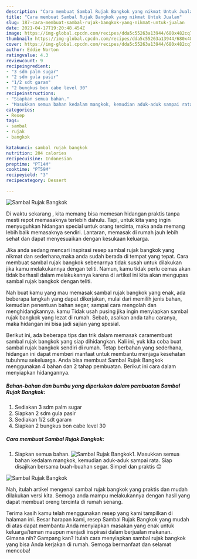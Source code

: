 ```yaml
---
description: "Cara membuat Sambal Rujak Bangkok yang nikmat Untuk Jualan"
title: "Cara membuat Sambal Rujak Bangkok yang nikmat Untuk Jualan"
slug: 187-cara-membuat-sambal-rujak-bangkok-yang-nikmat-untuk-jualan
date: 2021-04-17T19:20:48.454Z
image: https://img-global.cpcdn.com/recipes/dda5c55263a13944/680x482cq70/sambal-rujak-bangkok-foto-resep-utama.jpg
thumbnail: https://img-global.cpcdn.com/recipes/dda5c55263a13944/680x482cq70/sambal-rujak-bangkok-foto-resep-utama.jpg
cover: https://img-global.cpcdn.com/recipes/dda5c55263a13944/680x482cq70/sambal-rujak-bangkok-foto-resep-utama.jpg
author: Eddie Norton
ratingvalue: 4.3
reviewcount: 9
recipeingredient:
- "3 sdm palm sugar"
- "2 sdm gula pasir"
- "1/2 sdt garam"
- "2 bungkus bon cabe level 30"
recipeinstructions:
- "Siapkan semua bahan."
- "Masukkan semua bahan kedalam mangkok, kemudian aduk-aduk sampai rata. Siap disajikan bersama buah-buahan segar. Simpel dan praktis 😊"
categories:
- Resep
tags:
- sambal
- rujak
- bangkok

katakunci: sambal rujak bangkok 
nutrition: 204 calories
recipecuisine: Indonesian
preptime: "PT14M"
cooktime: "PT59M"
recipeyield: "3"
recipecategory: Dessert

---
```



![Sambal Rujak Bangkok](https://img-global.cpcdn.com/recipes/dda5c55263a13944/680x482cq70/sambal-rujak-bangkok-foto-resep-utama.jpg)

Di waktu  sekarang , kita memang bisa memesan hidangan praktis tanpa mesti repot memasaknya terlebih dahulu. Tapi, untuk kita yang ingin menyuguhkan hidangan special untuk orang tercinta, maka anda memang lebih baik memasaknya sendiri. Lantaran, memasak di rumah jauh lebih sehat dan dapat menyesuaikan dengan kesukaan keluarga.

Jika anda sedang mencari inspirasi resep sambal rujak bangkok yang nikmat dan sederhana,maka anda sudah berada di tempat yang tepat. Cara membuat sambal rujak bangkok  sebenarnya tidak susah untuk dilakukan jika kamu melakukannya dengan teliti. Namun, kamu tidak perlu cemas akan tidak berhasil dalam melakukannya 
karena di artikel ini kita akan mengupas sambal rujak bangkok dengan teliti.  



Nah buat kamu yang mau memasak sambal rujak bangkok yang enak, ada beberapa langkah yang dapat dikerjakan, mulai dari memilih jenis bahan, kemudian penentuan bahan segar, sampai cara mengolah dan menghidangkannya. kamu Tidak usah pusing jika ingin menyiapkan sambal rujak bangkok yang lezat di rumah. Sebab, asalkan anda  tahu caranya, maka hidangan ini bisa jadi sajian yang spesial.

Berikut ini, ada beberapa tips dan trik dalam memasak caramembuat sambal rujak bangkok yang siap dihidangkan. Kali ini, yuk kita coba buat sambal rujak bangkok sendiri di rumah. Tetap berbahan yang sederhana, hidangan ini dapat memberi manfaat untuk membantu menjaga kesehatan tubuhmu sekeluarga. Anda bisa membuat Sambal Rujak Bangkok menggunakan 4 bahan dan 2 tahap pembuatan. Berikut ini cara dalam menyiapkan hidangannya.

<!--inarticleads1-->

##### Bahan-bahan dan bumbu yang diperlukan dalam pembuatan Sambal Rujak Bangkok:

1. Sediakan 3 sdm palm sugar
1. Siapkan 2 sdm gula pasir
1. Sediakan 1/2 sdt garam
1. Siapkan 2 bungkus bon cabe level 30




<!--inarticleads2-->

##### Cara membuat Sambal Rujak Bangkok:

1. Siapkan semua bahan.
<img src="https://img-global.cpcdn.com/steps/8a87f1755dbda238/160x128cq70/sambal-rujak-bangkok-langkah-memasak-1-foto.jpg" alt="Sambal Rujak Bangkok">1. Masukkan semua bahan kedalam mangkok, kemudian aduk-aduk sampai rata. Siap disajikan bersama buah-buahan segar. Simpel dan praktis 😊
<img src="https://img-global.cpcdn.com/steps/612d484e7bc9152b/160x128cq70/sambal-rujak-bangkok-langkah-memasak-2-foto.jpg" alt="Sambal Rujak Bangkok">



Nah, itulah artikel mengenai  sambal rujak bangkok  yang praktis dan mudah dilakukan versi kita. Semoga anda mampu melakukannya dengan hasil yang dapat membuat oreng tercinta di rumah senang. 

Terima kasih kamu telah menggunakan resep yang kami tampilkan di halaman ini. Besar harapan kami, resep  Sambal Rujak Bangkok yang mudah di atas dapat membantu Anda menyiapkan masakan yang enak untuk keluarga/teman maupun menjadi inspirasi dalam berjualan makanan. Gimana nih? Gampang kan? Itulah cara menyiapkan sambal rujak bangkok yang bisa Anda kerjakan di rumah. Semoga bermanfaat dan selamat mencoba!

